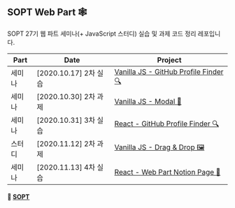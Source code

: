 ## SOPT Web Part 🕸

SOPT 27기 웹 파트 세미나(+ JavaScript 스터디) 실습 및 과제 코드 정리 레포입니다.

| Part | Date | Project |
| --- | --- | --- |
| 세미나 | [2020.10.17] 2차 실습 | [Vanilla JS - GitHub Profile Finder 🔍](https://github.com/mnxmnz/SOPT-Web-Part/tree/master/Github-Profile-Finder) |
| 세미나 | [2020.10.30] 2차 과제 | [Vanilla JS - Modal 🔳](https://github.com/mnxmnz/SOPT-Web-Part/tree/master/Modal) |
| 세미나 | [2020.10.31] 3차 실습 | [React - GitHub Profile Finder 🔍](https://github.com/mnxmnz/SOPT-Web-Part/tree/master/React-Github-Profile-Finder) 
| 스터디 | [2020.11.12] 2차 과제 | [Vanilla JS - Drag & Drop 🖼](https://github.com/mnxmnz/SOPT-Web-Part/tree/master/DragDrop) |
| 세미나 | [2020.11.13] 4차 실습 | [React - Web Part Notion Page 📝](https://github.com/mnxmnz/SOPT-Web-Part/tree/master/react-notion) |

#### 🔗 [SOPT](http://sopt.org/wp/)
